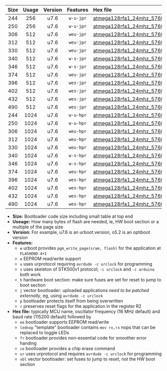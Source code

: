 |Size|Usage|Version|Features|Hex file|
|:-:|:-:|:-:|:-:|:--|
|244|256|u7.6|`w-u-jpr`|[atmega128rfa1_24mhz_57600bps_ur_vbl.hex](https://raw.githubusercontent.com/stefanrueger/urboot/main//atmega128rfa1_24mhz_57600bps_ur_vbl.hex)|
|250|256|u7.6|`w-u-jpr`|[atmega128rfa1_24mhz_57600bps_lednop_ur_vbl.hex](https://raw.githubusercontent.com/stefanrueger/urboot/main//atmega128rfa1_24mhz_57600bps_lednop_ur_vbl.hex)|
|306|512|u7.6|`weu-jpr`|[atmega128rfa1_24mhz_57600bps_ee_ur_vbl.hex](https://raw.githubusercontent.com/stefanrueger/urboot/main//atmega128rfa1_24mhz_57600bps_ee_ur_vbl.hex)|
|312|512|u7.6|`weu-jpr`|[atmega128rfa1_24mhz_57600bps_ee_lednop_ur_vbl.hex](https://raw.githubusercontent.com/stefanrueger/urboot/main//atmega128rfa1_24mhz_57600bps_ee_lednop_ur_vbl.hex)|
|330|512|u7.6|`weu-jpr`|[atmega128rfa1_24mhz_57600bps_ee_lednop_fr_ur_vbl.hex](https://raw.githubusercontent.com/stefanrueger/urboot/main//atmega128rfa1_24mhz_57600bps_ee_lednop_fr_ur_vbl.hex)|
|340|512|u7.6|`w-s-jpr`|[atmega128rfa1_24mhz_57600bps_vbl.hex](https://raw.githubusercontent.com/stefanrueger/urboot/main//atmega128rfa1_24mhz_57600bps_vbl.hex)|
|346|512|u7.6|`w-s-jpr`|[atmega128rfa1_24mhz_57600bps_lednop_vbl.hex](https://raw.githubusercontent.com/stefanrueger/urboot/main//atmega128rfa1_24mhz_57600bps_lednop_vbl.hex)|
|374|512|u7.6|`weu-jpr`|[atmega128rfa1_24mhz_57600bps_ee_lednop_fr_ce_ur_vbl.hex](https://raw.githubusercontent.com/stefanrueger/urboot/main//atmega128rfa1_24mhz_57600bps_ee_lednop_fr_ce_ur_vbl.hex)|
|396|512|u7.6|`wes-jpr`|[atmega128rfa1_24mhz_57600bps_ee_vbl.hex](https://raw.githubusercontent.com/stefanrueger/urboot/main//atmega128rfa1_24mhz_57600bps_ee_vbl.hex)|
|402|512|u7.6|`wes-jpr`|[atmega128rfa1_24mhz_57600bps_ee_lednop_vbl.hex](https://raw.githubusercontent.com/stefanrueger/urboot/main//atmega128rfa1_24mhz_57600bps_ee_lednop_vbl.hex)|
|432|512|u7.6|`wes-jpr`|[atmega128rfa1_24mhz_57600bps_ee_lednop_fr_vbl.hex](https://raw.githubusercontent.com/stefanrueger/urboot/main//atmega128rfa1_24mhz_57600bps_ee_lednop_fr_vbl.hex)|
|490|512|u7.6|`wes-jpr`|[atmega128rfa1_24mhz_57600bps_ee_lednop_fr_ce_vbl.hex](https://raw.githubusercontent.com/stefanrueger/urboot/main//atmega128rfa1_24mhz_57600bps_ee_lednop_fr_ce_vbl.hex)|
|244|1024|u7.6|`w-u-hpr`|[atmega128rfa1_24mhz_57600bps_ur.hex](https://raw.githubusercontent.com/stefanrueger/urboot/main//atmega128rfa1_24mhz_57600bps_ur.hex)|
|250|1024|u7.6|`w-u-hpr`|[atmega128rfa1_24mhz_57600bps_lednop_ur.hex](https://raw.githubusercontent.com/stefanrueger/urboot/main//atmega128rfa1_24mhz_57600bps_lednop_ur.hex)|
|306|1024|u7.6|`weu-hpr`|[atmega128rfa1_24mhz_57600bps_ee_ur.hex](https://raw.githubusercontent.com/stefanrueger/urboot/main//atmega128rfa1_24mhz_57600bps_ee_ur.hex)|
|312|1024|u7.6|`weu-hpr`|[atmega128rfa1_24mhz_57600bps_ee_lednop_ur.hex](https://raw.githubusercontent.com/stefanrueger/urboot/main//atmega128rfa1_24mhz_57600bps_ee_lednop_ur.hex)|
|330|1024|u7.6|`weu-hpr`|[atmega128rfa1_24mhz_57600bps_ee_lednop_fr_ur.hex](https://raw.githubusercontent.com/stefanrueger/urboot/main//atmega128rfa1_24mhz_57600bps_ee_lednop_fr_ur.hex)|
|340|1024|u7.6|`w-s-hpr`|[atmega128rfa1_24mhz_57600bps.hex](https://raw.githubusercontent.com/stefanrueger/urboot/main//atmega128rfa1_24mhz_57600bps.hex)|
|346|1024|u7.6|`w-s-hpr`|[atmega128rfa1_24mhz_57600bps_lednop.hex](https://raw.githubusercontent.com/stefanrueger/urboot/main//atmega128rfa1_24mhz_57600bps_lednop.hex)|
|374|1024|u7.6|`weu-hpr`|[atmega128rfa1_24mhz_57600bps_ee_lednop_fr_ce_ur.hex](https://raw.githubusercontent.com/stefanrueger/urboot/main//atmega128rfa1_24mhz_57600bps_ee_lednop_fr_ce_ur.hex)|
|396|1024|u7.6|`wes-hpr`|[atmega128rfa1_24mhz_57600bps_ee.hex](https://raw.githubusercontent.com/stefanrueger/urboot/main//atmega128rfa1_24mhz_57600bps_ee.hex)|
|402|1024|u7.6|`wes-hpr`|[atmega128rfa1_24mhz_57600bps_ee_lednop.hex](https://raw.githubusercontent.com/stefanrueger/urboot/main//atmega128rfa1_24mhz_57600bps_ee_lednop.hex)|
|432|1024|u7.6|`wes-hpr`|[atmega128rfa1_24mhz_57600bps_ee_lednop_fr.hex](https://raw.githubusercontent.com/stefanrueger/urboot/main//atmega128rfa1_24mhz_57600bps_ee_lednop_fr.hex)|
|490|1024|u7.6|`wes-hpr`|[atmega128rfa1_24mhz_57600bps_ee_lednop_fr_ce.hex](https://raw.githubusercontent.com/stefanrueger/urboot/main//atmega128rfa1_24mhz_57600bps_ee_lednop_fr_ce.hex)|

- **Size:** Bootloader code size including small table at top end
- **Useage:** How many bytes of flash are needed, ie, HW boot section or a multiple of the page size
- **Version:** For example, u7.6 is an urboot version, o5.2 is an optiboot version
- **Features:**
  + `w` urboot provides `pgm_write_page(sram, flash)` for the application at `FLASHEND-4+1`
  + `e` EEPROM read/write support
  + `u` uses urprotocol requiring `avrdude -c urclock` for programming
  + `s` uses skeleton of STK500v1 protocol; `-c urclock` and `-c arduino` both work
  + `h` hardware boot section: make sure fuses are set for reset to jump to boot section
  + `j` vector bootloader: uploaded applications *need to be patched externally*, eg, using `avrdude -c urclock`
  + `p` bootloader protects itself from being overwritten
  + `r` preserves reset flags for the application in the register R2
- **Hex file:** typically MCU name, oscillator frequency (16 MHz default) and baud rate (115200 default) followed by
  + `ee` bootloader supports EEPROM read/write
  + `lednop` "template" bootloader contains `mov rx,rx` nops that can be replaced to toggle LEDs
  + `fr` bootloader provides non-essential code for smoother error handing
  + `ce` bootloader provides a chip erase command
  + `ur` uses urprotocol and requires `avrdude -c urclock` for programming
  + `vbl` vector bootloader: set fuses to jump to reset, not the HW boot section
